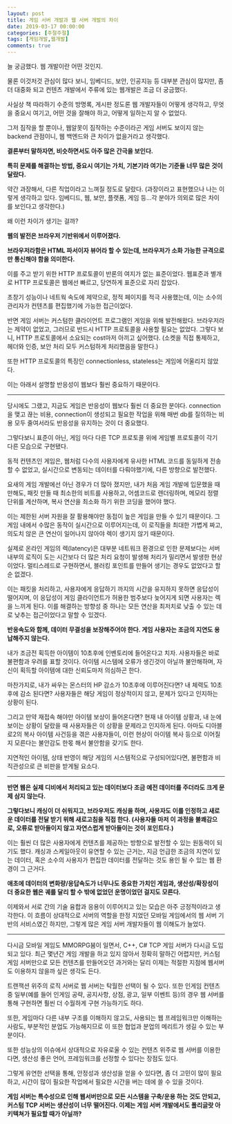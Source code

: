 ```yaml
---
layout: post
title: 게임 서버 개발과 웹 서버 개발의 차이
date: 2019-03-17 00:00:00
categories: [주절주절]
tags: [게임개발,웹개발]
comments: true
---
```


늘 궁금했다. 웹 개발이란 어떤 것인지.

물론 이것저것 관심이 많다 보니, 임베디드, 보안, 인공지능 등 대부분 관심이 많지만, 좀 더 대중화 되고 컨텐츠 개발에서 주류에 있는 웹개발은 조금 더 궁금했다.

사실상 책 따라하기 수준의 방명록, 게시판 정도론 웹 개발자들이 어떻게 생각하고, 무엇을 중요시 여기고, 어떤 것을 잘해야 하고, 어떻게 일하는지 알 수 없었다.

그저 짐작을 할 뿐이나, 웹알못이 짐작하는 수준이라곤 게임 서버도 보이지 않는 backend 관점이니, 웹 백엔드와 큰 차이가 없을거라고 생각했다.

**결론부터 말하자면, 비슷하면서도 아주 많은 간극을 보인다.**

**특히 문제를 해결하는 방법, 중요시 여기는 가치, 기본기라 여기는 기준들 너무 많은 것이 달랐다.**

약간 과장해서, 다른 직업이라고 느껴질 정도로 달랐다. (과장이라고 표현했으나 나는 이렇게 생각하고 있다. 임베디드, 웹, 보안, 플랫폼, 게임 등...각 분야가 의외로 많은 차이를 보인다고 생각한다.)

왜 이런 차이가 생기는 걸까?

**웹의 발전은 브라우저 기반위에서 이루어졌다.**

**브라우저라함은 HTML 파서이자 뷰어라 할 수 있는데, 브라우저가 소화 가능한 규격으로만 통신해야 함을 의미한다.**

이를 주고 받기 위한 HTTP 프로토콜이 반론의 여지가 없는 표준이었다. 웹표준과 별개로 HTTP 프로토콜은 웹에선 빠르고, 당연하게 표준으로 자리 잡았다.

초창기 성능이나 네트웍 속도에 제약으로, 정적 페이지를 적극 사용했는데, 이는 소수의 관리자가 컨텐츠를 편집했기에 가능한 접근이었다.

반면 게임 서버는 커스텀한 클라이언트 프로그램인 게임을 위해 발전해왔다.
브라우저라는 제약이 없었고, 그러므로 반드시 HTTP 프로토콜을 사용할 필요는 없었다. 그렇다 보니, HTTP 프로토콜에서 소요되는 cost마저 아끼고 싶어했다. (소켓을 직접 통제하고, 헤더와 인증, 보안 처리 모두 커스텀하게 처리했음을 말한다.)

또한 HTTP 프로토콜의 특징인 connectionless, stateless는 게임에 어울리지 않았다.

이는 아래서 설명할 반응성이 웹보다 훨씬 중요하기 때문이다.

---

당시에도 그랬고, 지금도 게임은 반응성이 웹보다 훨씬 더 중요한 분야다. connection을 맺고 끊는 비용, connection이 생성되고 필요한 작업을 위해 매번 db를 질의하는 비용 모두 줄여서라도 반응성을 유지하는 것이 더 중요했다.

그렇다보니 표준이 아닌, 게임 마다 다른 TCP 프로토콜 위에 게임별 프로토콜이 각기 다른 모습으로 구현됐다.

동적 컨텐츠인 게임은, 웹처럼 다수의 사용자에게 유사한 HTML 코드를 동일하게 전송할 수 없었고, 실시간으로 변동되는 데이터를 다뤄야했기에, 다른 방향으로 발전했다.

요새의 게임 개발에선 아닌 경우가 더 많아 졌지만, 내가 처음 게임 개발에 입문했을 때만해도, 패킷 만들 때 최소한의 비트를 사용하고, 어셈코드로 렌더링하며, 메모리 정렬 단위를 계산하며, 복사 연산을 최소화 하기 위한 코딩을 했어야 했다.

이는 제한된 서버 자원을 잘 활용해야만 동접이 높은 게임을 만들 수 있기 때문이다. 그 게임 내에서 수많은 동작이 실시간으로 이루어지는데, 이 로직들을 최대한 가볍게 짜고, 의도치 않은 큰 연산이 일어나지 않아야 렉이 생기지 않기 때문이다.

실제로 온라인 게임의 렉(latency)은 대부분 네트워크 환경으로 인한 문제보다는 서버 내부의 로직이 도는 시간보다 더 많은 처리 요청이 발생해 처리가 밀리면서 발생한 현상이었다. 멀티스레드로 구현하면서, 블러킹 포인트를 만들어 생기는 경우도 없었다고 할순 없겠다.

이는 패킷을 처리하고, 사용자에게 응답하기 까지의 시간을 유지하지 못하면 응답성이 떨어지며, 이 응답성이 게임 클라이언트가 허용한 범주보다 늦어지게 되면 사용자는 렉을 느끼게 된다. 이를 해결하는 방향성 중 하나는 모든 연산을 최저치로 낮출 수 있는 데로 낮추는 접근이었다고 말할 수 있겠다.


**반응속도와 함께, 데이터 무결성을 보장해주어야 한다. 게임 사용자는 조금의 지연도 용납해주지 않는다.**

내가 조금전 획득한 아이템이 10초후에 인벤토리에 들어온다고 치자. 사용자들은 바로 불편함과 우려를 표할 것이다. 아이템 시스템에 오류가 생긴것이 아닐까 불안해하며, 자신이 획득할 아이템에 대한 신뢰도마저 의심하곤 한다.

마찬가지로, 내가 싸우는 몬스터의 HP 감소가 10초후에 이루어진다면? 내 체력도 10초후에 감소 된다면? 사용자들은 해당 게임이 정상적이지 않고, 문제가 있다고 인지하는 상황이 된다.

그리고 만약 재접속 해야만 아이템 보상이 들어온다면? 현재 내 아이템 상황과, 내 눈에 보이는 상황이 달랐을 때 사용자들은 이 상황을 문제라고 인지하게 된다. 아마도 디아블로2의 복사 아이템 사건등을 겪은 사용자들이, 이런 현상이 아이템 복사 등으로 이어질지 모른다는 불안감도 한몫 해서 불안함을 갖기도 한다.

지연적인 아이템, 상태 반영이 해당 게임의 시스템적으로 구성되어있다면, 불편함과 비직관성으로 큰 비판을 받게될 요소다.

---

**반면 웹은 실제 디비에서 처리되고 있는 데이터보다 조금 예전 데이터를 주더라도 크게 문제 삼지 않는다.**

**그렇다보니 캐싱이 더 쉬워지고, 브라우저도 캐싱을 하며, 사용자도 이를 인정하고 새로운 데이터를 전달 받기 위해 새로고침을 직접 한다. (사용자들 마저 이 과정을 불쾌감으로, 오류로 받아들이지 않고 자연스럽게 받아들이는 것이 포인트다.)**

이는 훨씬 더 많은 사용자에게 컨텐츠를 제공하는 방향으로 발전할 수 있는 원동력이 되기도 했다. 캐싱과 스케일아웃이 유연할 수 있는 근거는, 지금 언급한 조금의 지연이 있는 데이터, 혹은 소수의 사용자가 편집한 데이터를 전달하는 것도 용인 될 수 있는 웹 환경이 그 근거다.

**애초에 데이터의 변화량/응답속도가 너무나도 중요한 가치인 게임과, 생산성/확장성이 더 중요한 웹은 궤를 달리 할 수 밖에 없었던 운명이었던 걸지도 모른다.**

이제와서 서로 간의 기술 융합과 응용이 이루어지고 있는 모습은 아주 긍정적이라고 생각한다. 이 흐름이 상대적으로 서버의 역할을 한정 지었던 모바일 게임에서의 웹 서버 기반의 서비스였긴 하지만, 그렇게 많은 게임 서버 개발자들이 웹 이해도가 늘었다.

---

다시금 모바일 게임도 MMORPG붐이 일면서, C++, C# TCP 게임 서버가 다시금 도입되고 있다. 최근 몇년간 게임 개발을 하고 있지 않아서 정확히 말하긴 어렵지만, 커스텀 게임 서버만으로 모든 컨텐츠를 만들어오던 과거와는 달리 이제는 적절한 지점에 웹서버도 이용하지 않을까 싶은 생각도 든다. 

트랜잭션 위주의 로직 서버로 웹 서버는 탁월한 선택이 될 수 있다. 또한 인게임 컨텐츠 중 일부(예를 들어 인게임 공략, 공지사항, 상점, 광고, 일부 이벤트 등)의 경우 웹 서버를 통해 구현하면 훨씬 더 수월하게 구현 가능하기도 하다.

또한, 게임마다 다른 내부 구조를 이해하지 않고도, 사용되는 웹 프레임워크만 이해하는 사람도, 부분적인 분업도 가능해지므로 이 또한 협업과 분업의 메리트가 생길 수 있는 부분이다.

또한 성능상의 이슈에서 상대적으로 자유로울 수 있는 컨텐츠 위주로 웹 서버를 이용한다면, 생산성 좋은 언어, 프레임워크를 선정할 수 있다는 장점도 있다.

그렇게 유연한 선택을 통해, 안정성과 생산성을 얻을 수 있다면, 좀 더 고민이 많이 필요하고, 시간이 많이 필요한 작업에서 필요한 시간을 버는 데에 쓸 수 있을 것이다. 

**게임 서버는 특수성으로 인해 웹서버만으로 모든 시스템을 구축/운용 하는 것도 안되고, 커스텀 TCP 서버는 생산성이 너무 떨어진다. 이제는 게임 서버 개발에서도 폴리글랏 아키텍쳐가 필요할 때가 아닐까?**
